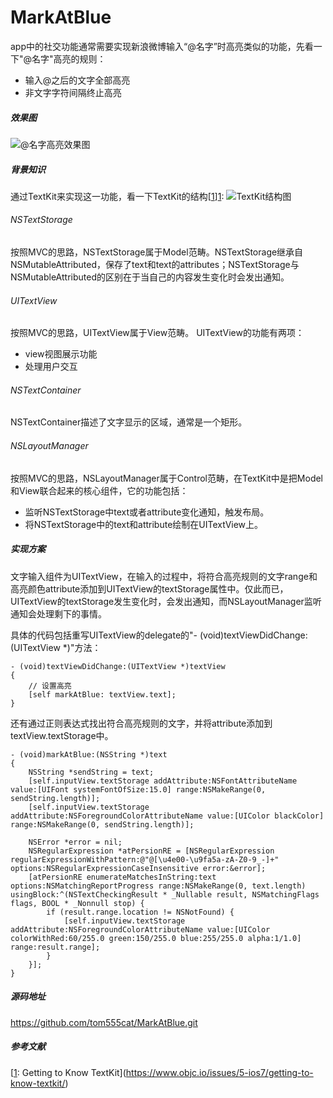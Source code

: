 # MarkAtBlue

app中的社交功能通常需要实现新浪微博输入“@名字”时高亮类似的功能，先看一下"@名字"高亮的规则：
- 输入@之后的文字全部高亮
- 非文字字符间隔终止高亮

##### 效果图
![@名字高亮效果图](https://upload-images.jianshu.io/upload_images/1802898-a8caba678cd67125.png?imageMogr2/auto-orient/strip%7CimageView2/2/w/1240)




##### 背景知识
通过TextKit来实现这一功能，看一下TextKit的结构[[1]][1]:
![TextKit结构图](https://upload-images.jianshu.io/upload_images/1802898-77e7339bb4a08da3.png?imageMogr2/auto-orient/strip%7CimageView2/2/w/1240)

###### NSTextStorage
按照MVC的思路，NSTextStorage属于Model范畴。NSTextStorage继承自NSMutableAttributed，保存了text和text的attributes；NSTextStorage与NSMutableAttributed的区别在于当自己的内容发生变化时会发出通知。

###### UITextView
按照MVC的思路，UITextView属于View范畴。
UITextView的功能有两项：
- view视图展示功能
- 处理用户交互

###### NSTextContainer
NSTextContainer描述了文字显示的区域，通常是一个矩形。

###### NSLayoutManager
按照MVC的思路，NSLayoutManager属于Control范畴，在TextKit中是把Model和View联合起来的核心组件，它的功能包括：
- 监听NSTextStorage中text或者attribute变化通知，触发布局。
- 将NSTextStorage中的text和attribute绘制在UITextView上。

##### 实现方案
文字输入组件为UITextView，在输入的过程中，将符合高亮规则的文字range和高亮颜色attribute添加到UITextView的textStorage属性中。仅此而已，UITextView的textStorage发生变化时，会发出通知，而NSLayoutManager监听通知会处理剩下的事情。

具体的代码包括重写UITextView的delegate的"- (void)textViewDidChange:(UITextView *)"方法：
```
- (void)textViewDidChange:(UITextView *)textView
{
    // 设置高亮
    [self markAtBlue: textView.text];
}
```
还有通过正则表达式找出符合高亮规则的文字，并将attribute添加到textView.textStorage中。
```
- (void)markAtBlue:(NSString *)text
{
    NSString *sendString = text;
    [self.inputView.textStorage addAttribute:NSFontAttributeName value:[UIFont systemFontOfSize:15.0] range:NSMakeRange(0, sendString.length)];
    [self.inputView.textStorage addAttribute:NSForegroundColorAttributeName value:[UIColor blackColor] range:NSMakeRange(0, sendString.length)];
    
    NSError *error = nil;
    NSRegularExpression *atPersionRE = [NSRegularExpression regularExpressionWithPattern:@"@[\u4e00-\u9fa5a-zA-Z0-9_-]+" options:NSRegularExpressionCaseInsensitive error:&error];
    [atPersionRE enumerateMatchesInString:text options:NSMatchingReportProgress range:NSMakeRange(0, text.length) usingBlock:^(NSTextCheckingResult * _Nullable result, NSMatchingFlags flags, BOOL * _Nonnull stop) {
        if (result.range.location != NSNotFound) {
            [self.inputView.textStorage addAttribute:NSForegroundColorAttributeName value:[UIColor colorWithRed:60/255.0 green:150/255.0 blue:255/255.0 alpha:1/1.0] range:result.range];
        }
    }];
}
```

##### 源码地址
https://github.com/tom555cat/MarkAtBlue.git

##### 参考文献
[[1]: Getting to Know TextKit](https://www.objc.io/issues/5-ios7/getting-to-know-textkit/)

[1]: https://www.objc.io/issues/5-ios7/getting-to-know-textkit/
